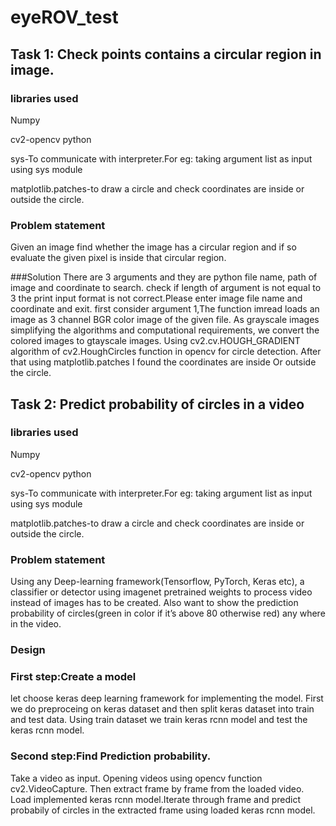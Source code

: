 # eyeROV_test
## Task 1: Check points contains a circular region in image.
### libraries used
 Numpy

 cv2-opencv python

 sys-To communicate with interpreter.For eg: taking argument list as input using sys module
 
 matplotlib.patches-to draw a circle and check coordinates are inside or outside the circle.

### Problem statement
Given an image find whether the image has a circular region and if so evaluate the given
pixel is inside that circular region.

###Solution
There are 3 arguments and they are python file name, path of image and coordinate to search.
check if length of argument is not equal to 3 the print input format is not correct.Please enter image file name and coordinate and exit.
first consider argument 1,The function imread loads an image as 3 channel BGR color image of the given file.
As grayscale images simplifying the algorithms and computational requirements, we convert the colored images to gtayscale images.
Using cv2.cv.HOUGH_GRADIENT algorithm of cv2.HoughCircles function in opencv for circle detection.
After that using matplotlib.patches I found the coordinates are inside Or outside the circle.



## Task 2: Predict probability of circles in a video 
### libraries used
 Numpy

 cv2-opencv python

 sys-To communicate with interpreter.For eg: taking argument list as input using sys module
 
 matplotlib.patches-to draw a circle and check coordinates are inside or outside the circle.

### Problem statement
Using any Deep-learning framework(Tensorflow, PyTorch, Keras etc), a classifier
or detector using imagenet pretrained weights to process video instead of images has to be created. Also
want to show the prediction probability of circles(green in color if it’s above 80 otherwise red) any where in the video.


### Design

### First step:Create a model

let choose keras deep learning framework for implementing the model. First we do preproceing on keras dataset and then split keras dataset into train and test data.
Using train dataset we train keras rcnn model and test the keras rcnn model. 
### Second step:Find Prediction probability.

Take a video as input.
Opening videos using opencv function cv2.VideoCapture. Then extract frame by frame from the loaded video.
Load implemented keras rcnn model.Iterate through frame and predict probabily of circles in the extracted frame using loaded keras rcnn model.




